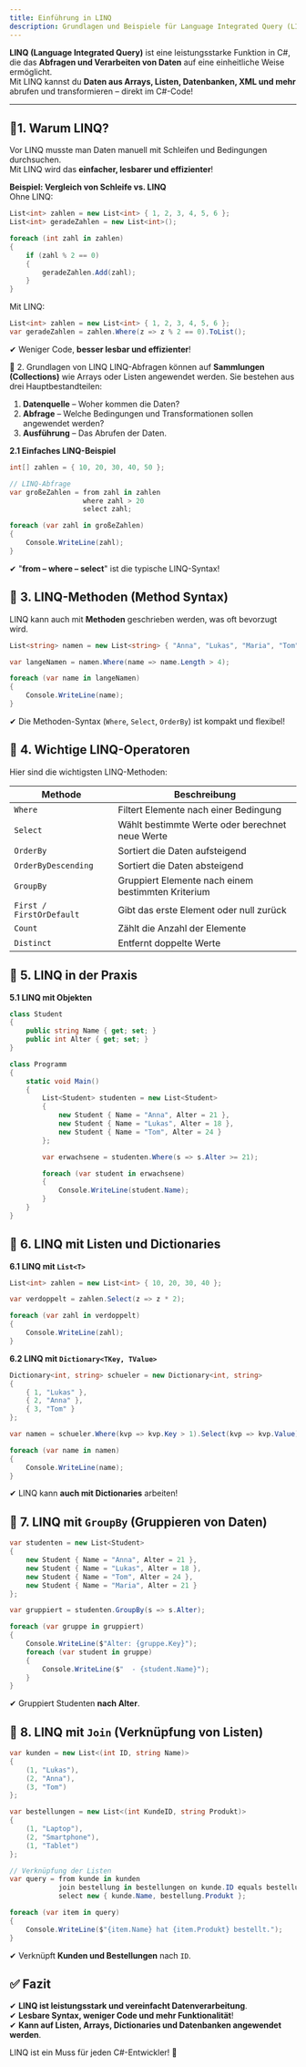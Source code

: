 ```yaml
---
title: Einführung in LINQ
description: Grundlagen und Beispiele für Language Integrated Query (LINQ) in C#.
---
```


**LINQ (Language Integrated Query)** ist eine leistungsstarke Funktion in C#, die das **Abfragen und Verarbeiten von Daten** auf eine einheitliche Weise ermöglicht.  
Mit LINQ kannst du **Daten aus Arrays, Listen, Datenbanken, XML und mehr** abrufen und transformieren – direkt im C#-Code!

---

## 🔹1. Warum LINQ?
Vor LINQ musste man Daten manuell mit Schleifen und Bedingungen durchsuchen.  
Mit LINQ wird das **einfacher, lesbarer und effizienter**!  

**Beispiel: Vergleich von Schleife vs. LINQ**  
Ohne LINQ:
```csharp
List<int> zahlen = new List<int> { 1, 2, 3, 4, 5, 6 };
List<int> geradeZahlen = new List<int>();

foreach (int zahl in zahlen)
{
    if (zahl % 2 == 0)
    {
        geradeZahlen.Add(zahl);
    }
}
```

Mit LINQ:

```csharp
List<int> zahlen = new List<int> { 1, 2, 3, 4, 5, 6 };
var geradeZahlen = zahlen.Where(z => z % 2 == 0).ToList();
```

✔ Weniger Code, **besser lesbar und effizienter**!

🔹 2. Grundlagen von LINQ
LINQ-Abfragen können auf **Sammlungen (Collections)** wie Arrays oder Listen angewendet werden.
Sie bestehen aus drei Hauptbestandteilen:

1. **Datenquelle** – Woher kommen die Daten?
2. **Abfrage** – Welche Bedingungen und Transformationen sollen angewendet werden?
3. **Ausführung** – Das Abrufen der Daten.

**2.1 Einfaches LINQ-Beispiel**

```csharp
int[] zahlen = { 10, 20, 30, 40, 50 };

// LINQ-Abfrage
var großeZahlen = from zahl in zahlen
                  where zahl > 20
                  select zahl;

foreach (var zahl in großeZahlen)
{
    Console.WriteLine(zahl);
}
```

✔ "**from – where – select**" ist die typische LINQ-Syntax!

## 🔹 3. LINQ-Methoden (Method Syntax)
LINQ kann auch mit **Methoden** geschrieben werden, was oft bevorzugt wird.

```csharp
List<string> namen = new List<string> { "Anna", "Lukas", "Maria", "Tom" };

var langeNamen = namen.Where(name => name.Length > 4);

foreach (var name in langeNamen)
{
    Console.WriteLine(name);
}
```

✔ Die Methoden-Syntax (`Where`, `Select`, `OrderBy`) ist kompakt und flexibel!

## 🔹 4. Wichtige LINQ-Operatoren
Hier sind die wichtigsten LINQ-Methoden:

| Methode                  | Beschreibung                                              |
|--------------------------|-----------------------------------------------------------|
| `Where`          	       | Filtert Elemente nach einer Bedingung                     |
| `Select`                 | Wählt bestimmte Werte oder berechnet neue Werte           |
| `OrderBy`                | Sortiert die Daten aufsteigend                            |
| `OrderByDescending`      | Sortiert die Daten absteigend                             |
| `GroupBy`                | Gruppiert Elemente nach einem bestimmten Kriterium        |
| `First / FirstOrDefault` | Gibt das erste Element oder null zurück                   |
| `Count`                  | Zählt die Anzahl der Elemente                             | 
| `Distinct`               | Entfernt doppelte Werte                                   |

## 🔹 5. LINQ in der Praxis
**5.1 LINQ mit Objekten**

```csharp
class Student
{
    public string Name { get; set; }
    public int Alter { get; set; }
}

class Programm
{
    static void Main()
    {
        List<Student> studenten = new List<Student>
        {
            new Student { Name = "Anna", Alter = 21 },
            new Student { Name = "Lukas", Alter = 18 },
            new Student { Name = "Tom", Alter = 24 }
        };

        var erwachsene = studenten.Where(s => s.Alter >= 21);

        foreach (var student in erwachsene)
        {
            Console.WriteLine(student.Name);
        }
    }
}
```

## 🔹 6. LINQ mit Listen und Dictionaries
**6.1 LINQ mit `List<T>`**

```csharp
List<int> zahlen = new List<int> { 10, 20, 30, 40 };

var verdoppelt = zahlen.Select(z => z * 2);

foreach (var zahl in verdoppelt)
{
    Console.WriteLine(zahl);
}
```

**6.2 LINQ mit `Dictionary<TKey, TValue>`**

```csharp
Dictionary<int, string> schueler = new Dictionary<int, string>
{
    { 1, "Lukas" },
    { 2, "Anna" },
    { 3, "Tom" }
};

var namen = schueler.Where(kvp => kvp.Key > 1).Select(kvp => kvp.Value);

foreach (var name in namen)
{
    Console.WriteLine(name);
}
```

✔ LINQ kann **auch mit Dictionaries** arbeiten!

## 🔹 7. LINQ mit `GroupBy` (Gruppieren von Daten)

```csharp
var studenten = new List<Student>
{
    new Student { Name = "Anna", Alter = 21 },
    new Student { Name = "Lukas", Alter = 18 },
    new Student { Name = "Tom", Alter = 24 },
    new Student { Name = "Maria", Alter = 21 }
};

var gruppiert = studenten.GroupBy(s => s.Alter);

foreach (var gruppe in gruppiert)
{
    Console.WriteLine($"Alter: {gruppe.Key}");
    foreach (var student in gruppe)
    {
        Console.WriteLine($"  - {student.Name}");
    }
}
```

✔ Gruppiert Studenten **nach Alter**.

## 🔹 8. LINQ mit `Join` (Verknüpfung von Listen)

```csharp
var kunden = new List<(int ID, string Name)>
{
    (1, "Lukas"),
    (2, "Anna"),
    (3, "Tom")
};

var bestellungen = new List<(int KundeID, string Produkt)>
{
    (1, "Laptop"),
    (2, "Smartphone"),
    (1, "Tablet")
};

// Verknüpfung der Listen
var query = from kunde in kunden
            join bestellung in bestellungen on kunde.ID equals bestellung.KundeID
            select new { kunde.Name, bestellung.Produkt };

foreach (var item in query)
{
    Console.WriteLine($"{item.Name} hat {item.Produkt} bestellt.");
}
```

✔ Verknüpft **Kunden und Bestellungen** nach `ID`.

## ✅ Fazit
✔ **LINQ ist leistungsstark und vereinfacht Datenverarbeitung**.  
✔ **Lesbare Syntax, weniger Code und mehr Funktionalität**!  
✔ **Kann auf Listen, Arrays, Dictionaries und Datenbanken angewendet werden**.

LINQ ist ein Muss für jeden C#-Entwickler! 🚀